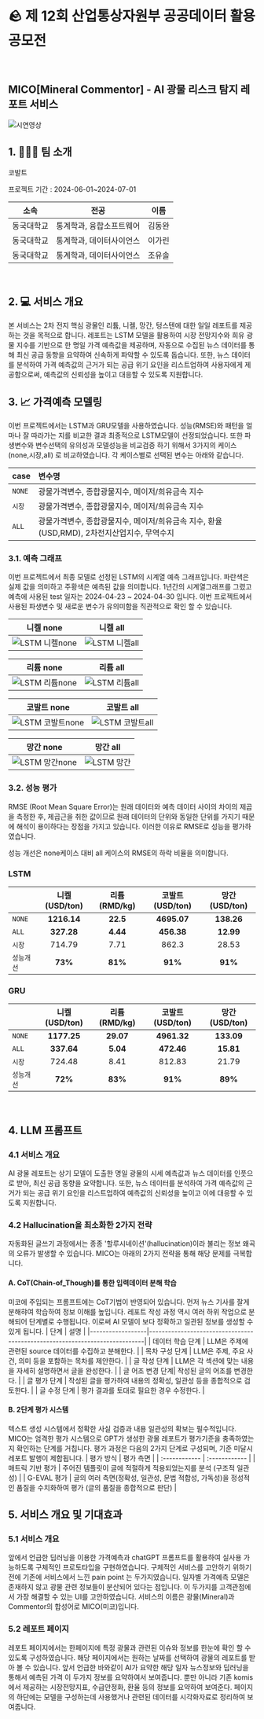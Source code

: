 # 🪨 제 12회 산업통상자원부 공공데이터 활용 공모전
<br>

## MICO[Mineral Commentor] - AI 광물 리스크 탐지 레포트 서비스 
![시연영상](https://github.com/dongwan97/BI_competition/assets/122766043/b865aadd-3df2-45f5-a1c8-4816f2d320b6)

## 1. 🏃🏻‍♂️ 팀 소개
<p> 코발트 </p>
<p>프로젝트 기간 : 2024-06-01~2024-07-01</p>

|    소속    |          전공           |  이름  |
| :--------: | :---------------------: | :----: |
| 동국대학교 | 통계학과, 융합소프트웨어 | 김동완 |
| 동국대학교 | 통계학과, 데이터사이언스 | 이가린 |
| 동국대학교 | 통계학과, 데이터사이언스 | 조유솔 |
<br>

## 2. 💻 서비스 개요
본 서비스는 2차 전지 핵심 광물인 리튬, 니켈, 망간, 텅스텐에 대한 일일 레포트를 제공하는 것을 목적으로 합니다. 레포트는 LSTM 모델을 활용하여 시장 전망지수와 희유 광물 지수를 기반으로 한 명일 가격 예측값을 제공하며, 자동으로 수집된 뉴스 데이터를 통해 최신 공급 동향을 요약하여 신속하게 파악할 수 있도록 돕습니다. 또한, 뉴스 데이터를 분석하여 가격 예측값의 근거가 되는 공급 위기 요인을 리스트업하여 사용자에게 제공함으로써, 예측값의 신뢰성을 높이고 대응할 수 있도록 지원합니다. 
<br>

## 3. 📈 가격예측 모델링
이번 프로젝트에서는 LSTM과 GRU모델을 사용하였습니다. 성능(RMSE)와 패턴을 얼마나 잘 따라가는 지를 비교한 결과 최종적으로 LSTM모델이 선정되었습니다. 또한 파생변수와 변수선택의 유의성과 모델성능을 비교검증 하기 위해서 3가지의 케이스(none,시장,all) 로 비교하였습니다. 각 케이스별로 선택된 변수는 아래와 같습니다.

| case | 변수명 |
| :----- | :----- |
| `NONE` | 광물가격변수, 종합광물지수, 메이저/희유금속 지수 | 
| `시장` | 광물가격변수, 종합광물지수, 메이저/희유금속 지수 | 
| `ALL` | 광물가격변수, 종합광물지수, 메이저/희유금속 지수, 환율(USD,RMD), 2차전지산업지수, 무역수지 | 


### 3.1. 예측 그래프
이번 프로젝트에서 최종 모델로 선정된 LSTM의 시계열 예측 그래프입니다. 파란색은 실제 값을 의미하고 주황색은 예측된 값을 의미합니다. 1년간의 시계열그래프를 그렸고 예측에 사용된 test 일자는 2024-04-23 ~ 2024-04-30 입니다. 이번 프로젝트에서 사용된 파생변수 및 새로운 변수가 유의미함을 직관적으로 확인 할 수 있습니다. 

| 니켈 none | 니켈 all |
| :-----: | :-----: |
![LSTM 니켈none](https://github.com/dongwan97/BI_competition/assets/122766043/a65052ac-940b-4790-9c3e-ed99896a1fd7) | ![LSTM 니켈all](https://github.com/dongwan97/BI_competition/assets/122766043/c0e8fbb7-61cc-4a6a-89ef-eb11ba4b3ee5) 

| 리튬 none | 리튬 all |
| :-----: | :-----: |
![LSTM 리튬none](https://github.com/dongwan97/BI_competition/assets/122766043/07eed9a5-9b2f-4eed-91ae-0d08fa223f00) | ![LSTM 리튬all](https://github.com/dongwan97/BI_competition/assets/122766043/67e435cd-9a1d-4058-9ab5-b994b624806c) 

| 코발트 none | 코발트 all |
| :-----: | :-----: |
![LSTM 코발트none](https://github.com/dongwan97/BI_competition/assets/122766043/69e85f61-d8b5-477b-8dff-1378b5e40895) | ![LSTM 코발트all](https://github.com/dongwan97/BI_competition/assets/122766043/f23bc74a-4a89-43f3-90c9-6a54a0bfeb41)

| 망간 none | 망간 all |
| :-----: | :-----: |
![LSTM 망간none](https://github.com/dongwan97/BI_competition/assets/122766043/9ce7b8be-e1f5-43e8-946e-505c6fcf5b2c) | ![LSTM 망간](https://github.com/dongwan97/BI_competition/assets/122766043/86e42256-5ffc-4eef-b2dc-e7b37d3dd764)


### 3.2. 성능 평가
RMSE (Root Mean Square Error)는 원래 데이터와 예측 데이터 사이의 차이의 제곱을 측정한 후, 제곱근을 취한 값이므로 원래 데이터의 단위와 동일한 단위를 가지기 때문에 해석이 용이하다는 장점을 가지고 있습니다. 이러한 이유로 RMSE로 성능을 평가하였습니다.

성능 개선은 none케이스 대비 all 케이스의 RMSE의 하락 비율을 의미합니다.

### LSTM
|        |  니켈(USD/ton)  |  리튬(RMD/kg)  | 코발트(USD/ton) | 망간(USD/ton) |
| :----- | :-----: | :----: | :----: | :----: |
| `NONE` | **1216.14** | **22.5** | **4695.07** | **138.26** |
| `ALL` | **327.28** | **4.44** | **456.38** | **12.99** |
| `시장` | 714.79 | 7.71 | 862.3 | 28.53 |
| `성능개선` | **73%** | **81%** | **91%** | **91%** | 

### GRU
|        |  니켈(USD/ton)  |  리튬(RMD/kg)  | 코발트(USD/ton) | 망간(USD/ton) |
| :----- | :-----: | :----: | :----: | :----: |
| `NONE` | **1177.25** | **29.07** | **4961.32** | **133.09** |
| `ALL` | **337.64** | **5.04** | **472.46** | **15.81** |
| `시장` | 724.48 | 8.41 | 812.83 | 21.79 |
| `성능개선` | **72%** | **83%** | **91%** | **89%** | 
<br>

## 4. LLM 프롬프트 
### 4.1 서비스 개요 
AI 광물 레포트는 상기 모델이 도출한 명일 광물의 시세 예측값과 뉴스 데이터를 인풋으로 받아, 최신 공급 동향을 요약합니다. 또한, 뉴스 데이터를 분석하여 가격 예측값의 근거가 되는 공급 위기 요인을 리스트업하여 예측값의 신뢰성을 높이고 이에 대응할 수 있도록 지원합니다.
### 4.2 Hallucination을 최소화한 2가지 전략
자동화된 글쓰기 과정에서는 종종 '할루시네이션'(hallucination)이라 불리는 정보 왜곡의 오류가 발생할 수 있습니다. MICO는 아래의 2가지 전략을 통해 해당 문제를 극복합니다. 
#### A. CoT(Chain-of_Though)를 통한 입력데이터 분해 학습
미코에 주입되는 프롬프트에는 CoT기법이 반영되어 있습니다. 먼저 뉴스 기사를 잘게 분해햐여 학습하여 정보 이해를 높입니다. 레포트 작성 과정 역시 여러 하위 작업으로 분해되어 단계별로 수행됩니다. 이로써 AI 모델이 보다 정확하고 일관된 정보를 생성할 수 있게 됩니다. 
| 단계             | 설명                                                                       |
|------------------|----------------------------------------------------------------------------|
| 데이터 학습 단계 | LLM은 주제에 관련된 source 데이터를 수집하고 분해한다.                    |
| 목차 구성 단계   | LLM은 주제, 주요 사건, 의미 등을 포함하는 목차를 제안한다.               |
| 글 작성 단계     | LLM은 각 섹션에 맞는 내용을 자세히 설명하면서 글을 완성한다.             |
| 글 어조 변경 단계| 작성된 글의 어조를 변경한다.                                               |
| 글 평가 단계     | 작성된 글을 평가하여 내용의 정확성, 일관성 등을 종합적으로 검토한다.     |
| 글 수정 단계     | 평가 결과를 토대로 필요한 경우 수정한다.                                  |

#### B. 2단계 평가 시스템 
텍스트 생성 시스템에서 정확한 사실 검증과 내용 일관성의 확보는 필수적입니다. MICO는 엄격한 평가 시스템으로 GPT가 생성한 광물 레포트가 평가기준을 충족하였는지 확인하는 단계를 거칩니다. 
평가 과정은 다음의 2가지 단계로 구성되며, 기준 미달시 레포트 발행이 제합됩니다. 
|    평가 방식    |    평가 측면    | 
| :------------ | :------------ |
|    매트릭 기반 평가    |    주어진 템플릿이 글에 적절하게 적용되었는지를 분석 (구조적 일관성)    |
|    G-EVAL 평가    |    글의 여러 측면(정확성, 일관성, 문법 적합성, 가독성)을 정성적인 품질을 수치화하여 평가 (글의 품질을 종합적으로 판단)    |
<br>

## 5. 서비스 개요 및 기대효과
### 5.1 서비스 개요
앞에서 언급한 딥러닝을 이용한 가격예측과 chatGPT 프롬프트를 활용하여 실사용 가능하도록 구체적인 프로토타입을 구현하였습니다. 구체적인 서비스를 고안하기 위하기 전에 기존에 서비스에서 느낀 pain point 는 두가지였습니다. 일자별 가격예측 모델은 존재하지 않고 광물 관련 정보들이 분산되어 있다는 점입니다. 이 두가지를 고객관점에서 가장 해결할 수 있는 UI를 고안하였습니다. 서비스의 이름은 광물(Mineral)과 Commentor의 합성어로 MICO(미코)입니다.

### 5.2 레포트 페이지
레포트 페이지에서는 한페이지에 특정 광물과 관련된 이슈와 정보를 한눈에 확인 할 수 있도록 구성하였습니다. 해당 페이지에서는 원하는 날짜를 선택하여 광물의 레포트를 받아 볼 수 있습니다. 앞서 언급한 바와같이 AI가 요약한 해당 일자 뉴스정보와 딥러닝을 통해서 예측된 가격 이 두가지 정보를 요약하여서 보여줍니다. 뿐만 아니라 기존 komis에서 제공하는 시장전망지표, 수급안정화, 환율 등의 정보를 요약하여 보여준다. 페이지의 하단에는 모델을 구성하는데 사용했거나 관련된 데이터를 시각화자료로 정리하여 보여줍니다.  

